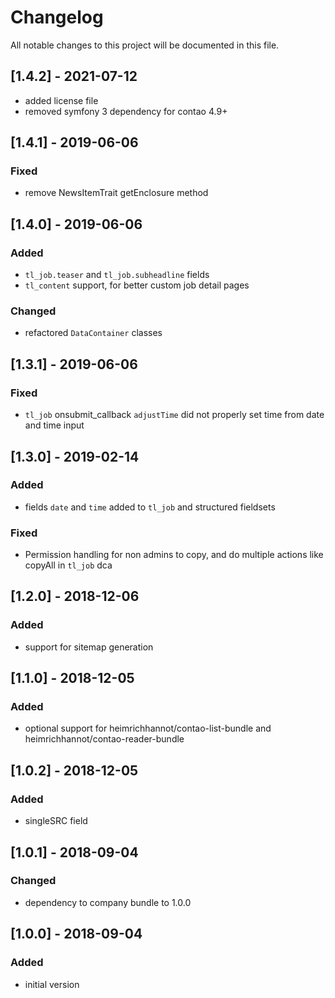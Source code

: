 # Changelog
All notable changes to this project will be documented in this file.

## [1.4.2] - 2021-07-12

- added license file
- removed symfony 3 dependency for contao 4.9+

## [1.4.1] - 2019-06-06

### Fixed
- remove NewsItemTrait getEnclosure method

## [1.4.0] - 2019-06-06

### Added
- `tl_job.teaser` and `tl_job.subheadline` fields
- `tl_content` support, for better custom job detail pages

### Changed
- refactored `DataContainer` classes 

## [1.3.1] - 2019-06-06

### Fixed
- `tl_job` onsubmit_callback `adjustTime` did not properly set time from date and time input

## [1.3.0] - 2019-02-14

### Added
- fields `date` and `time` added to `tl_job` and structured fieldsets

### Fixed
- Permission handling for non admins to copy, and do multiple actions like copyAll in `tl_job` dca

## [1.2.0] - 2018-12-06

### Added
- support for sitemap generation

## [1.1.0] - 2018-12-05

### Added
- optional support for heimrichhannot/contao-list-bundle and heimrichhannot/contao-reader-bundle

## [1.0.2] - 2018-12-05

### Added
- singleSRC field

## [1.0.1] - 2018-09-04

### Changed
- dependency to company bundle to 1.0.0

## [1.0.0] - 2018-09-04

### Added
- initial version
